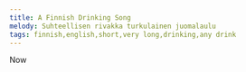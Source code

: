 ```yaml
---
title: A Finnish Drinking Song
melody: Suhteellisen rivakka turkulainen juomalaulu
tags: finnish,english,short,very long,drinking,any drink
---
```


Now
